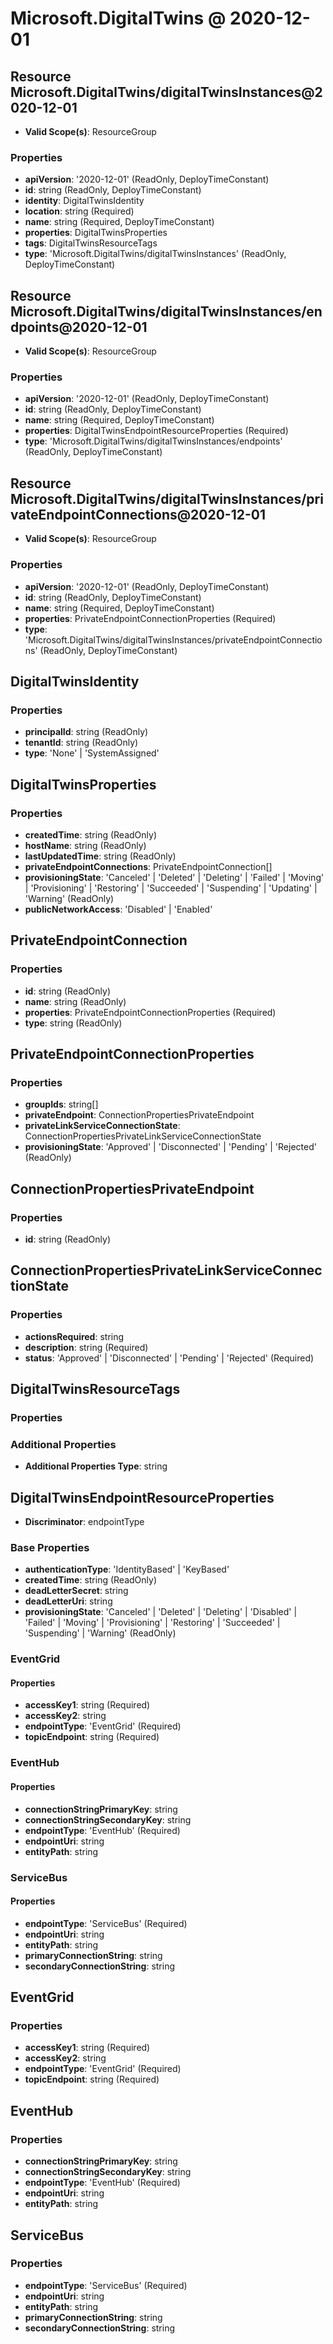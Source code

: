 # Microsoft.DigitalTwins @ 2020-12-01

## Resource Microsoft.DigitalTwins/digitalTwinsInstances@2020-12-01
* **Valid Scope(s)**: ResourceGroup
### Properties
* **apiVersion**: '2020-12-01' (ReadOnly, DeployTimeConstant)
* **id**: string (ReadOnly, DeployTimeConstant)
* **identity**: DigitalTwinsIdentity
* **location**: string (Required)
* **name**: string (Required, DeployTimeConstant)
* **properties**: DigitalTwinsProperties
* **tags**: DigitalTwinsResourceTags
* **type**: 'Microsoft.DigitalTwins/digitalTwinsInstances' (ReadOnly, DeployTimeConstant)

## Resource Microsoft.DigitalTwins/digitalTwinsInstances/endpoints@2020-12-01
* **Valid Scope(s)**: ResourceGroup
### Properties
* **apiVersion**: '2020-12-01' (ReadOnly, DeployTimeConstant)
* **id**: string (ReadOnly, DeployTimeConstant)
* **name**: string (Required, DeployTimeConstant)
* **properties**: DigitalTwinsEndpointResourceProperties (Required)
* **type**: 'Microsoft.DigitalTwins/digitalTwinsInstances/endpoints' (ReadOnly, DeployTimeConstant)

## Resource Microsoft.DigitalTwins/digitalTwinsInstances/privateEndpointConnections@2020-12-01
* **Valid Scope(s)**: ResourceGroup
### Properties
* **apiVersion**: '2020-12-01' (ReadOnly, DeployTimeConstant)
* **id**: string (ReadOnly, DeployTimeConstant)
* **name**: string (Required, DeployTimeConstant)
* **properties**: PrivateEndpointConnectionProperties (Required)
* **type**: 'Microsoft.DigitalTwins/digitalTwinsInstances/privateEndpointConnections' (ReadOnly, DeployTimeConstant)

## DigitalTwinsIdentity
### Properties
* **principalId**: string (ReadOnly)
* **tenantId**: string (ReadOnly)
* **type**: 'None' | 'SystemAssigned'

## DigitalTwinsProperties
### Properties
* **createdTime**: string (ReadOnly)
* **hostName**: string (ReadOnly)
* **lastUpdatedTime**: string (ReadOnly)
* **privateEndpointConnections**: PrivateEndpointConnection[]
* **provisioningState**: 'Canceled' | 'Deleted' | 'Deleting' | 'Failed' | 'Moving' | 'Provisioning' | 'Restoring' | 'Succeeded' | 'Suspending' | 'Updating' | 'Warning' (ReadOnly)
* **publicNetworkAccess**: 'Disabled' | 'Enabled'

## PrivateEndpointConnection
### Properties
* **id**: string (ReadOnly)
* **name**: string (ReadOnly)
* **properties**: PrivateEndpointConnectionProperties (Required)
* **type**: string (ReadOnly)

## PrivateEndpointConnectionProperties
### Properties
* **groupIds**: string[]
* **privateEndpoint**: ConnectionPropertiesPrivateEndpoint
* **privateLinkServiceConnectionState**: ConnectionPropertiesPrivateLinkServiceConnectionState
* **provisioningState**: 'Approved' | 'Disconnected' | 'Pending' | 'Rejected' (ReadOnly)

## ConnectionPropertiesPrivateEndpoint
### Properties
* **id**: string (ReadOnly)

## ConnectionPropertiesPrivateLinkServiceConnectionState
### Properties
* **actionsRequired**: string
* **description**: string (Required)
* **status**: 'Approved' | 'Disconnected' | 'Pending' | 'Rejected' (Required)

## DigitalTwinsResourceTags
### Properties
### Additional Properties
* **Additional Properties Type**: string

## DigitalTwinsEndpointResourceProperties
* **Discriminator**: endpointType

### Base Properties
* **authenticationType**: 'IdentityBased' | 'KeyBased'
* **createdTime**: string (ReadOnly)
* **deadLetterSecret**: string
* **deadLetterUri**: string
* **provisioningState**: 'Canceled' | 'Deleted' | 'Deleting' | 'Disabled' | 'Failed' | 'Moving' | 'Provisioning' | 'Restoring' | 'Succeeded' | 'Suspending' | 'Warning' (ReadOnly)
### EventGrid
#### Properties
* **accessKey1**: string (Required)
* **accessKey2**: string
* **endpointType**: 'EventGrid' (Required)
* **topicEndpoint**: string (Required)

### EventHub
#### Properties
* **connectionStringPrimaryKey**: string
* **connectionStringSecondaryKey**: string
* **endpointType**: 'EventHub' (Required)
* **endpointUri**: string
* **entityPath**: string

### ServiceBus
#### Properties
* **endpointType**: 'ServiceBus' (Required)
* **endpointUri**: string
* **entityPath**: string
* **primaryConnectionString**: string
* **secondaryConnectionString**: string


## EventGrid
### Properties
* **accessKey1**: string (Required)
* **accessKey2**: string
* **endpointType**: 'EventGrid' (Required)
* **topicEndpoint**: string (Required)

## EventHub
### Properties
* **connectionStringPrimaryKey**: string
* **connectionStringSecondaryKey**: string
* **endpointType**: 'EventHub' (Required)
* **endpointUri**: string
* **entityPath**: string

## ServiceBus
### Properties
* **endpointType**: 'ServiceBus' (Required)
* **endpointUri**: string
* **entityPath**: string
* **primaryConnectionString**: string
* **secondaryConnectionString**: string

